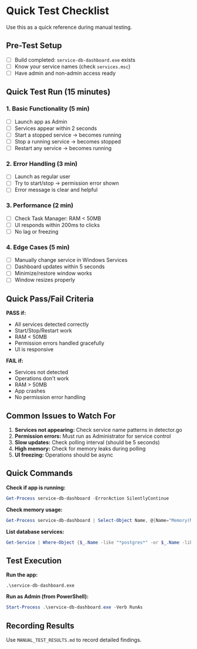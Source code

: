# Quick Test Checklist

Use this as a quick reference during manual testing.

## Pre-Test Setup
- [ ] Build completed: `service-db-dashboard.exe` exists
- [ ] Know your service names (check `services.msc`)
- [ ] Have admin and non-admin access ready

## Quick Test Run (15 minutes)

### 1. Basic Functionality (5 min)
- [ ] Launch app as Admin
- [ ] Services appear within 2 seconds
- [ ] Start a stopped service → becomes running
- [ ] Stop a running service → becomes stopped
- [ ] Restart any service → becomes running

### 2. Error Handling (3 min)
- [ ] Launch as regular user
- [ ] Try to start/stop → permission error shown
- [ ] Error message is clear and helpful

### 3. Performance (2 min)
- [ ] Check Task Manager: RAM < 50MB
- [ ] UI responds within 200ms to clicks
- [ ] No lag or freezing

### 4. Edge Cases (5 min)
- [ ] Manually change service in Windows Services
- [ ] Dashboard updates within 5 seconds
- [ ] Minimize/restore window works
- [ ] Window resizes properly

## Quick Pass/Fail Criteria

**PASS if:**
- All services detected correctly
- Start/Stop/Restart work
- RAM < 50MB
- Permission errors handled gracefully
- UI is responsive

**FAIL if:**
- Services not detected
- Operations don't work
- RAM > 50MB
- App crashes
- No permission error handling

## Common Issues to Watch For

1. **Services not appearing:** Check service name patterns in detector.go
2. **Permission errors:** Must run as Administrator for service control
3. **Slow updates:** Check polling interval (should be 5 seconds)
4. **High memory:** Check for memory leaks during polling
5. **UI freezing:** Operations should be async

## Quick Commands

**Check if app is running:**
```powershell
Get-Process service-db-dashboard -ErrorAction SilentlyContinue
```

**Check memory usage:**
```powershell
Get-Process service-db-dashboard | Select-Object Name, @{Name="Memory(MB)";Expression={[math]::Round($_.WS/1MB,2)}}
```

**List database services:**
```powershell
Get-Service | Where-Object {$_.Name -like "*postgres*" -or $_.Name -like "*mongo*"}
```

## Test Execution

**Run the app:**
```
.\service-db-dashboard.exe
```

**Run as Admin (from PowerShell):**
```powershell
Start-Process .\service-db-dashboard.exe -Verb RunAs
```

## Recording Results

Use `MANUAL_TEST_RESULTS.md` to record detailed findings.
